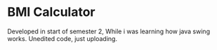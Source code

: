 # BMI Calculator
 Developed in start of semester 2, While i was learning how java swing works. 
 Unedited code, just uploading.
